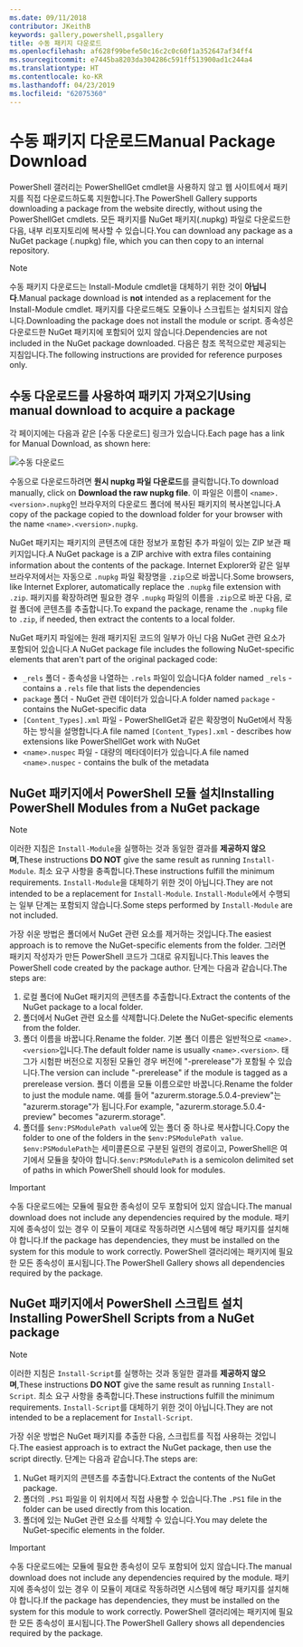 ```yaml
---
ms.date: 09/11/2018
contributor: JKeithB
keywords: gallery,powershell,psgallery
title: 수동 패키지 다운로드
ms.openlocfilehash: af628f99befe50c16c2c0c60f1a352647af34ff4
ms.sourcegitcommit: e7445ba8203da304286c591ff513900ad1c244a4
ms.translationtype: HT
ms.contentlocale: ko-KR
ms.lasthandoff: 04/23/2019
ms.locfileid: "62075360"
---
```

# <a name="manual-package-download"></a><span data-ttu-id="efb14-103">수동 패키지 다운로드</span><span class="sxs-lookup"><span data-stu-id="efb14-103">Manual Package Download</span></span>

<span data-ttu-id="efb14-104">PowerShell 갤러리는 PowerShellGet cmdlet을 사용하지 않고 웹 사이트에서 패키지를 직접 다운로드하도록 지원합니다.</span><span class="sxs-lookup"><span data-stu-id="efb14-104">The PowerShell Gallery supports downloading a package from the website directly, without using the PowerShellGet cmdlets.</span></span> <span data-ttu-id="efb14-105">모든 패키지를 NuGet 패키지(.nupkg) 파일로 다운로드한 다음, 내부 리포지토리에 복사할 수 있습니다.</span><span class="sxs-lookup"><span data-stu-id="efb14-105">You can download any package as a NuGet package (.nupkg) file, which you can then copy to an internal repository.</span></span>

> [!NOTE]
> <span data-ttu-id="efb14-106">수동 패키지 다운로드는 Install-Module cmdlet을 대체하기 위한 것이 **아닙니다**.</span><span class="sxs-lookup"><span data-stu-id="efb14-106">Manual package download is **not** intended as a replacement for the Install-Module cmdlet.</span></span>
> <span data-ttu-id="efb14-107">패키지를 다운로드해도 모듈이나 스크립트는 설치되지 않습니다.</span><span class="sxs-lookup"><span data-stu-id="efb14-107">Downloading the package does not install the module or script.</span></span> <span data-ttu-id="efb14-108">종속성은 다운로드한 NuGet 패키지에 포함되어 있지 않습니다.</span><span class="sxs-lookup"><span data-stu-id="efb14-108">Dependencies are not included in the NuGet package downloaded.</span></span> <span data-ttu-id="efb14-109">다음은 참조 목적으로만 제공되는 지침입니다.</span><span class="sxs-lookup"><span data-stu-id="efb14-109">The following instructions are provided for reference purposes only.</span></span>

## <a name="using-manual-download-to-acquire-a-package"></a><span data-ttu-id="efb14-110">수동 다운로드를 사용하여 패키지 가져오기</span><span class="sxs-lookup"><span data-stu-id="efb14-110">Using manual download to acquire a package</span></span>

<span data-ttu-id="efb14-111">각 페이지에는 다음과 같은 [수동 다운로드] 링크가 있습니다.</span><span class="sxs-lookup"><span data-stu-id="efb14-111">Each page has a link for Manual Download, as shown here:</span></span>

![수동 다운로드](../../Images/packagedisplaypagewithpseditions.png)

<span data-ttu-id="efb14-113">수동으로 다운로드하려면 **원시 nupkg 파일 다운로드**를 클릭합니다.</span><span class="sxs-lookup"><span data-stu-id="efb14-113">To download manually, click on **Download the raw nupkg file**.</span></span> <span data-ttu-id="efb14-114">이 파일은 이름이 `<name>.<version>.nupkg`인 브라우저의 다운로드 폴더에 복사된 패키지의 복사본입니다.</span><span class="sxs-lookup"><span data-stu-id="efb14-114">A copy of the package copied to the download folder for your browser with the name `<name>.<version>.nupkg`.</span></span>

<span data-ttu-id="efb14-115">NuGet 패키지는 패키지의 콘텐츠에 대한 정보가 포함된 추가 파일이 있는 ZIP 보관 패키지입니다.</span><span class="sxs-lookup"><span data-stu-id="efb14-115">A NuGet package is a ZIP archive with extra files containing information about the contents of the package.</span></span> <span data-ttu-id="efb14-116">Internet Explorer와 같은 일부 브라우저에서는 자동으로 `.nupkg` 파일 확장명을 `.zip`으로 바꿉니다.</span><span class="sxs-lookup"><span data-stu-id="efb14-116">Some browsers, like Internet Explorer, automatically replace the `.nupkg` file extension with `.zip`.</span></span> <span data-ttu-id="efb14-117">패키지를 확장하려면 필요한 경우 `.nupkg` 파일의 이름을 `.zip`으로 바꾼 다음, 로컬 폴더에 콘텐츠를 추출합니다.</span><span class="sxs-lookup"><span data-stu-id="efb14-117">To expand the package, rename the `.nupkg` file to `.zip`, if needed, then extract the contents to a local folder.</span></span>

<span data-ttu-id="efb14-118">NuGet 패키지 파일에는 원래 패키지된 코드의 일부가 아닌 다음 NuGet 관련 요소가 포함되어 있습니다.</span><span class="sxs-lookup"><span data-stu-id="efb14-118">A NuGet package file includes the following NuGet-specific elements that aren't part of the original packaged code:</span></span>

- <span data-ttu-id="efb14-119">`_rels` 폴더 - 종속성을 나열하는 `.rels` 파일이 있습니다</span><span class="sxs-lookup"><span data-stu-id="efb14-119">A folder named `_rels` - contains a `.rels` file that lists the dependencies</span></span>
- <span data-ttu-id="efb14-120">`package` 폴더 - NuGet 관련 데이터가 있습니다.</span><span class="sxs-lookup"><span data-stu-id="efb14-120">A folder named `package` - contains the NuGet-specific data</span></span>
- <span data-ttu-id="efb14-121">`[Content_Types].xml` 파일 - PowerShellGet과 같은 확장명이 NuGet에서 작동하는 방식을 설명합니다.</span><span class="sxs-lookup"><span data-stu-id="efb14-121">A file named `[Content_Types].xml` - describes how extensions like PowerShellGet work with NuGet</span></span>
- <span data-ttu-id="efb14-122">`<name>.nuspec` 파일 - 대량의 메타데이터가 있습니다.</span><span class="sxs-lookup"><span data-stu-id="efb14-122">A file named `<name>.nuspec` - contains the bulk of the metadata</span></span>

## <a name="installing-powershell-modules-from-a-nuget-package"></a><span data-ttu-id="efb14-123">NuGet 패키지에서 PowerShell 모듈 설치</span><span class="sxs-lookup"><span data-stu-id="efb14-123">Installing PowerShell Modules from a NuGet package</span></span>

> [!NOTE]
> <span data-ttu-id="efb14-124">이러한 지침은 `Install-Module`을 실행하는 것과 동일한 결과를 **제공하지 않으며**,</span><span class="sxs-lookup"><span data-stu-id="efb14-124">These instructions **DO NOT** give the same result as running `Install-Module`.</span></span> <span data-ttu-id="efb14-125">최소 요구 사항을 충족합니다.</span><span class="sxs-lookup"><span data-stu-id="efb14-125">These instructions fulfill the minimum requirements.</span></span> <span data-ttu-id="efb14-126">`Install-Module`을 대체하기 위한 것이 아닙니다.</span><span class="sxs-lookup"><span data-stu-id="efb14-126">They are not intended to be a replacement for `Install-Module`.</span></span> <span data-ttu-id="efb14-127">`Install-Module`에서 수행되는 일부 단계는 포함되지 않습니다.</span><span class="sxs-lookup"><span data-stu-id="efb14-127">Some steps performed by `Install-Module` are not included.</span></span>

<span data-ttu-id="efb14-128">가장 쉬운 방법은 폴더에서 NuGet 관련 요소를 제거하는 것입니다.</span><span class="sxs-lookup"><span data-stu-id="efb14-128">The easiest approach is to remove the NuGet-specific elements from the folder.</span></span> <span data-ttu-id="efb14-129">그러면 패키지 작성자가 만든 PowerShell 코드가 그대로 유지됩니다.</span><span class="sxs-lookup"><span data-stu-id="efb14-129">This leaves the PowerShell code created by the package author.</span></span> <span data-ttu-id="efb14-130">단계는 다음과 같습니다.</span><span class="sxs-lookup"><span data-stu-id="efb14-130">The steps are:</span></span>

1. <span data-ttu-id="efb14-131">로컬 폴더에 NuGet 패키지의 콘텐츠를 추출합니다.</span><span class="sxs-lookup"><span data-stu-id="efb14-131">Extract the contents of the NuGet package to a local folder.</span></span>
2. <span data-ttu-id="efb14-132">폴더에서 NuGet 관련 요소를 삭제합니다.</span><span class="sxs-lookup"><span data-stu-id="efb14-132">Delete the NuGet-specific elements from the folder.</span></span>
3. <span data-ttu-id="efb14-133">폴더 이름을 바꿉니다.</span><span class="sxs-lookup"><span data-stu-id="efb14-133">Rename the folder.</span></span> <span data-ttu-id="efb14-134">기본 폴더 이름은 일반적으로 `<name>.<version>`입니다.</span><span class="sxs-lookup"><span data-stu-id="efb14-134">The default folder name is usually `<name>.<version>`.</span></span> <span data-ttu-id="efb14-135">태그가 시험판 버전으로 지정된 모듈인 경우 버전에 "-prerelease"가 포함될 수 있습니다.</span><span class="sxs-lookup"><span data-stu-id="efb14-135">The version can include "-prerelease" if the module is tagged as a prerelease version.</span></span> <span data-ttu-id="efb14-136">폴더 이름을 모듈 이름으로만 바꿉니다.</span><span class="sxs-lookup"><span data-stu-id="efb14-136">Rename the folder to just the module name.</span></span> <span data-ttu-id="efb14-137">예를 들어 "azurerm.storage.5.0.4-preview"는 "azurerm.storage"가 됩니다.</span><span class="sxs-lookup"><span data-stu-id="efb14-137">For example, "azurerm.storage.5.0.4-preview" becomes "azurerm.storage".</span></span>
4. <span data-ttu-id="efb14-138">폴더를 `$env:PSModulePath value`에 있는 폴더 중 하나로 복사합니다.</span><span class="sxs-lookup"><span data-stu-id="efb14-138">Copy the folder to one of the folders in the `$env:PSModulePath value`.</span></span> <span data-ttu-id="efb14-139">`$env:PSModulePath`는 세미콜론으로 구분된 일련의 경로이고, PowerShell은 여기에서 모듈을 찾아야 합니다.</span><span class="sxs-lookup"><span data-stu-id="efb14-139">`$env:PSModulePath` is a semicolon delimited set of paths in which PowerShell should look for modules.</span></span>

> [!IMPORTANT]
> <span data-ttu-id="efb14-140">수동 다운로드에는 모듈에 필요한 종속성이 모두 포함되어 있지 않습니다.</span><span class="sxs-lookup"><span data-stu-id="efb14-140">The manual download does not include any dependencies required by the module.</span></span> <span data-ttu-id="efb14-141">패키지에 종속성이 있는 경우 이 모듈이 제대로 작동하려면 시스템에 해당 패키지를 설치해야 합니다.</span><span class="sxs-lookup"><span data-stu-id="efb14-141">If the package has dependencies, they must be installed on the system for this module to work correctly.</span></span> <span data-ttu-id="efb14-142">PowerShell 갤러리에는 패키지에 필요한 모든 종속성이 표시됩니다.</span><span class="sxs-lookup"><span data-stu-id="efb14-142">The PowerShell Gallery shows all dependencies required by the package.</span></span>

## <a name="installing-powershell-scripts-from-a-nuget-package"></a><span data-ttu-id="efb14-143">NuGet 패키지에서 PowerShell 스크립트 설치</span><span class="sxs-lookup"><span data-stu-id="efb14-143">Installing PowerShell Scripts from a NuGet package</span></span>

> [!NOTE]
> <span data-ttu-id="efb14-144">이러한 지침은 `Install-Script`를 실행하는 것과 동일한 결과를 **제공하지 않으며**,</span><span class="sxs-lookup"><span data-stu-id="efb14-144">These instructions **DO NOT** give the same result as running `Install-Script`.</span></span> <span data-ttu-id="efb14-145">최소 요구 사항을 충족합니다.</span><span class="sxs-lookup"><span data-stu-id="efb14-145">These instructions fulfill the minimum requirements.</span></span> <span data-ttu-id="efb14-146">`Install-Script`를 대체하기 위한 것이 아닙니다.</span><span class="sxs-lookup"><span data-stu-id="efb14-146">They are not intended to be a replacement for `Install-Script`.</span></span>

<span data-ttu-id="efb14-147">가장 쉬운 방법은 NuGet 패키지를 추출한 다음, 스크립트를 직접 사용하는 것입니다.</span><span class="sxs-lookup"><span data-stu-id="efb14-147">The easiest approach is to extract the NuGet package, then use the script directly.</span></span> <span data-ttu-id="efb14-148">단계는 다음과 같습니다.</span><span class="sxs-lookup"><span data-stu-id="efb14-148">The steps are:</span></span>

1. <span data-ttu-id="efb14-149">NuGet 패키지의 콘텐츠를 추출합니다.</span><span class="sxs-lookup"><span data-stu-id="efb14-149">Extract the contents of the NuGet package.</span></span>
2. <span data-ttu-id="efb14-150">폴더의 `.PS1` 파일을 이 위치에서 직접 사용할 수 있습니다.</span><span class="sxs-lookup"><span data-stu-id="efb14-150">The `.PS1` file in the folder can be used directly from this location.</span></span>
3. <span data-ttu-id="efb14-151">폴더에 있는 NuGet 관련 요소를 삭제할 수 있습니다.</span><span class="sxs-lookup"><span data-stu-id="efb14-151">You may delete the NuGet-specific elements in the folder.</span></span>

> [!IMPORTANT]
> <span data-ttu-id="efb14-152">수동 다운로드에는 모듈에 필요한 종속성이 모두 포함되어 있지 않습니다.</span><span class="sxs-lookup"><span data-stu-id="efb14-152">The manual download does not include any dependencies required by the module.</span></span> <span data-ttu-id="efb14-153">패키지에 종속성이 있는 경우 이 모듈이 제대로 작동하려면 시스템에 해당 패키지를 설치해야 합니다.</span><span class="sxs-lookup"><span data-stu-id="efb14-153">If the package has dependencies, they must be installed on the system for this module to work correctly.</span></span> <span data-ttu-id="efb14-154">PowerShell 갤러리에는 패키지에 필요한 모든 종속성이 표시됩니다.</span><span class="sxs-lookup"><span data-stu-id="efb14-154">The PowerShell Gallery shows all dependencies required by the package.</span></span>
